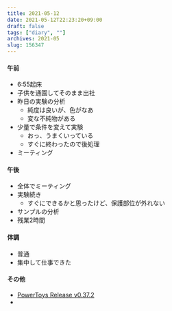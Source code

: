 ```yaml
---
title: 2021-05-12
date: 2021-05-12T22:23:20+09:00
draft: false
tags: ["diary", ""]
archives: 2021-05
slug: 156347
---
```

#### 午前
- 6:55起床
- 子供を通園してそのまま出社
- 昨日の実験の分析
  - 純度は良いが、色がなあ
  - 変な不純物がある
- 少量で条件を変えて実験
  - おっ、うまくいっている
  - すぐに終わったので後処理
- ミーティング
#### 午後
- 全体でミーティング
- 実験続き
  - すぐにできるかと思ったけど、保護部位が外れない
- サンプルの分析
- 残業2時間
#### 体調
- 普通
- 集中して仕事できた
#### その他
- [PowerToys Release v0.37.2](https://github.com/microsoft/PowerToys/releases/tag/v0.37.2)
- 